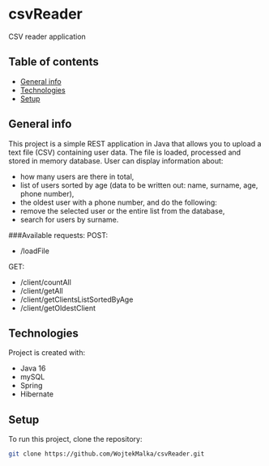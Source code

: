# csvReader
CSV reader application

## Table of contents
* [General info](#general-info)
* [Technologies](#technologies)
* [Setup](#setup)

## General info
This project is a simple REST application in Java that allows you to upload a text file (CSV) containing user data. The file is loaded, processed and stored in memory database.
User can display information about:
- how many users are there in total,
- list of users sorted by age (data to be written out: name, surname, age, phone number),
- the oldest user with a phone number,
and do the following:
- remove the selected user or the entire list from the database,
- search for users by surname.

###Available requests:
POST:
- /loadFile

GET:
- /client/countAll
- /client/getAll
- /client/getClientsListSortedByAge
- /client/getOldestClient

## Technologies
Project is created with:
* Java 16
* mySQL
* Spring
* Hibernate
	
## Setup
To run this project, clone the repository:

```bash
git clone https://github.com/WojtekMalka/csvReader.git
```
